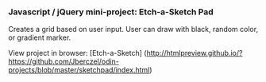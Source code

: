 ### Javascript / jQuery mini-project: Etch-a-Sketch Pad

Creates a grid based on user input.  User can draw with black, random color, or gradient marker.

View project in browser: [Etch-a-Sketch] (http://htmlpreview.github.io/?https://github.com/Jberczel/odin-projects/blob/master/sketchpad/index.html)

